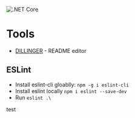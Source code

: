 ![.NET Core](https://github.com/dr-o-ne/quiz-builder/workflows/.NET%20Core/badge.svg)

# Tools

* [DILLINGER] - README editor

## ESLint

- Install eslint-cli gloablly:
`
npm -g i eslint-cli
`
- Install eslint locally
`
npm i eslint --save-dev
`
- Run
`
eslint .\
`

[//]: # 

   [DILLINGER]: <https://github.com/joemccann/dillinger>

test